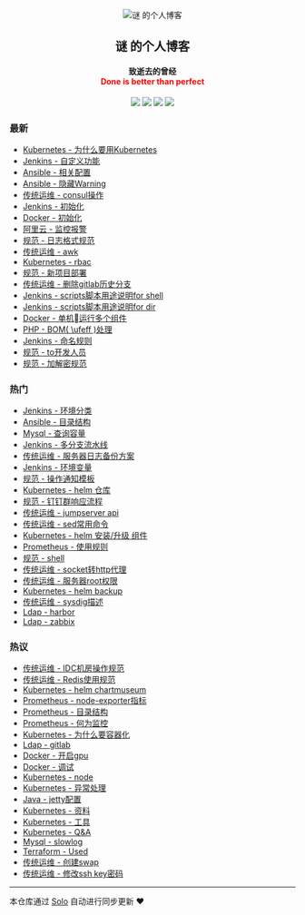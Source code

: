 <p align="center"><img alt="谜 的个人博客" src=""></p><h2 align="center">
谜 的个人博客
</h2>

<h4 align="center">致逝去的曾经</br><font color="red"> Done is better than perfect </font></h4>
<p align="center"><a title="谜 的个人博客" target="_blank" href="https://github.com/njqaaa/solo-blog"><img src="https://img.shields.io/github/last-commit/njqaaa/solo-blog.svg?style=flat-square&color=FF9900"></a>
<a title="GitHub repo size in bytes" target="_blank" href="https://github.com/njqaaa/solo-blog"><img src="https://img.shields.io/github/repo-size/njqaaa/solo-blog.svg?style=flat-square"></a>
<a title="Solo Version" target="_blank" href="https://github.com/b3log/solo/releases"><img src="https://img.shields.io/badge/solo-3.6.5-f1e05a.svg?style=flat-square&color=blueviolet"></a>
<a title="Hits" target="_blank" href="https://github.com/b3log/hits"><img src="https://hits.b3log.org/njqaaa/solo-blog.svg"></a></p>

### 最新

* [Kubernetes - 为什么要用Kubernetes](http://www-njq.51vip.biz/articles/2019/11/18/1574065424194.html)
* [Jenkins - 自定义功能](http://www-njq.51vip.biz/articles/2019/10/29/1572335947879.html)
* [Ansible - 相关配置](http://www-njq.51vip.biz/articles/2019/10/29/1572334223617.html)
* [Ansible - 隐藏Warning](http://www-njq.51vip.biz/articles/2019/10/29/1572334048609.html)
* [传统运维 - consul操作](http://www-njq.51vip.biz/articles/2019/10/28/1572253717120.html)
* [Jenkins - 初始化](http://www-njq.51vip.biz/articles/2019/10/25/1572005122202.html)
* [Docker - 初始化](http://www-njq.51vip.biz/articles/2019/10/25/1572002318110.html)
* [阿里云 - 监控报警](http://www-njq.51vip.biz/articles/2019/10/25/1571993976779.html)
* [规范 - 日志格式规范](http://www-njq.51vip.biz/articles/2019/10/25/1571993048779.html)
* [传统运维 - awk](http://www-njq.51vip.biz/articles/2019/10/25/1571992379724.html)
* [Kubernetes - rbac](http://www-njq.51vip.biz/articles/2019/10/25/1571984476513.html)
* [规范 - 新项目部署](http://www-njq.51vip.biz/articles/2019/10/24/1571929920185.html)
* [传统运维 - 删除gitlab历史分支](http://www-njq.51vip.biz/articles/2019/10/24/1571903622675.html)
* [Jenkins - scripts脚本用途说明for shell](http://www-njq.51vip.biz/articles/2019/10/24/1571901180981.html)
* [Jenkins - scripts脚本用途说明for dir](http://www-njq.51vip.biz/articles/2019/10/24/1571900146063.html)
* [Docker - 单机运行多个组件](http://www-njq.51vip.biz/articles/2019/10/24/1571899109486.html)
* [PHP - BOM( \ufeff )处理 ](http://www-njq.51vip.biz/articles/2019/10/23/1571842974386.html)
* [Jenkins - 命名规则](http://www-njq.51vip.biz/articles/2019/10/23/1571817811388.html)
* [规范 - to开发人员](http://www-njq.51vip.biz/articles/2019/10/23/1571817536150.html)
* [规范 - 加解密规范](http://www-njq.51vip.biz/articles/2019/10/23/1571817475801.html)

### 热门

* [Jenkins - 环境分类](http://www-njq.51vip.biz/articles/2019/10/23/1571810837264.html)
* [Ansible - 目录结构](http://www-njq.51vip.biz/articles/2019/10/21/1571650454969.html)
* [Mysql - 查询容量](http://www-njq.51vip.biz/articles/2019/10/21/1571648624293.html)
* [Jenkins - 多分支流水线](http://www-njq.51vip.biz/articles/2019/10/23/1571807456042.html)
* [传统运维 - 服务器日志备份方案](http://www-njq.51vip.biz/articles/2019/10/23/1571814241001.html)
* [Jenkins - 环境变量](http://www-njq.51vip.biz/articles/2019/10/23/1571807280771.html)
* [规范 - 操作通知模板](http://www-njq.51vip.biz/articles/2019/10/22/1571722225906.html)
* [Kubernetes - helm 仓库](http://www-njq.51vip.biz/articles/2019/10/21/1571644454171.html)
* [规范 - 钉钉群响应流程](http://www-njq.51vip.biz/articles/2019/10/23/1571817372897.html)
* [传统运维 - jumpserver api](http://www-njq.51vip.biz/articles/2019/10/23/1571816602789.html)
* [传统运维 - sed常用命令](http://www-njq.51vip.biz/articles/2019/10/21/1571649103160.html)
* [Kubernetes - helm 安装/升级 组件](http://www-njq.51vip.biz/articles/2019/10/23/1571812684005.html)
* [Prometheus - 使用规则](http://www-njq.51vip.biz/articles/2019/10/22/1571731298273.html)
* [规范 - shell](http://www-njq.51vip.biz/articles/2019/10/22/1571722353743.html)
* [传统运维 - socket转http代理](http://www-njq.51vip.biz/articles/2019/10/22/1571722759291.html)
* [传统运维 - 服务器root权限](http://www-njq.51vip.biz/articles/2019/10/23/1571813539473.html)
* [Kubernetes - helm backup](http://www-njq.51vip.biz/articles/2019/10/23/1571812476296.html)
* [传统运维 - sysdig描述](http://www-njq.51vip.biz/articles/2019/10/22/1571730148811.html)
* [Ldap - harbor](http://www-njq.51vip.biz/articles/2019/10/22/1571721530968.html)
* [Ldap - zabbix](http://www-njq.51vip.biz/articles/2019/10/22/1571721208875.html)

### 热议

* [传统运维 - IDC机房操作规范](http://www-njq.51vip.biz/articles/2019/10/23/1571817137705.html)
* [传统运维 - Redis使用规范](http://www-njq.51vip.biz/articles/2019/10/23/1571817251963.html)
* [Kubernetes - helm chartmuseum](http://www-njq.51vip.biz/articles/2019/10/23/1571812641180.html)
* [Prometheus - node-exporter指标](http://www-njq.51vip.biz/articles/2019/10/22/1571731425979.html)
* [Prometheus - 目录结构](http://www-njq.51vip.biz/articles/2019/10/22/1571731024256.html)
* [Prometheus - 何为监控](http://www-njq.51vip.biz/articles/2019/10/22/1571730978595.html)
* [Kubernetes - 为什么要容器化](http://www-njq.51vip.biz/articles/2019/10/22/1571730503925.html)
* [Ldap - gitlab](http://www-njq.51vip.biz/articles/2019/10/22/1571721418459.html)
* [Docker - 开启gpu](http://www-njq.51vip.biz/articles/2019/10/21/1571644203097.html)
* [Docker - 调试](http://www-njq.51vip.biz/articles/2019/10/21/1571644308871.html)
* [Kubernetes - node](http://www-njq.51vip.biz/articles/2019/10/21/1571647978787.html)
* [Kubernetes - 异常处理](http://www-njq.51vip.biz/articles/2019/10/21/1571648346180.html)
* [Java - jetty配置](http://www-njq.51vip.biz/articles/2019/10/21/1571650615821.html)
* [Kubernetes - 资料](http://www-njq.51vip.biz/articles/2019/10/21/1571648463572.html)
* [Kubernetes - 工具](http://www-njq.51vip.biz/articles/2019/10/21/1571648494965.html)
* [Kubernetes - Q&A](http://www-njq.51vip.biz/articles/2019/10/21/1571648595895.html)
* [Mysql - slowlog](http://www-njq.51vip.biz/articles/2019/10/21/1571648653371.html)
* [Terraform - Used](http://www-njq.51vip.biz/articles/2019/10/21/1571648974851.html)
* [传统运维 - 创建swap](http://www-njq.51vip.biz/articles/2019/10/21/1571649022625.html)
* [传统运维 - 修改ssh key密码](http://www-njq.51vip.biz/articles/2019/10/21/1571649068844.html)

---

本仓库通过 [Solo](https://github.com/b3log/solo) 自动进行同步更新 ❤️ 